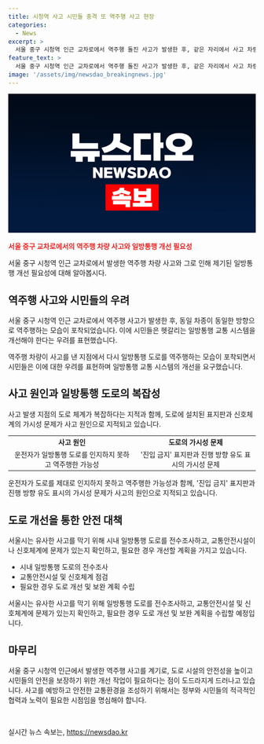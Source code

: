 ```yaml
---
title: 시청역 사고 시민들 충격 또 역주행 사고 현장
categories:
  - News
excerpt: >
  서울 중구 시청역 인근 교차로에서 역주행 돌진 사고가 발생한 후, 같은 자리에서 사고 차량과 동일한 제네시스 G80 차량이 역주행하며 논란을 일으키고 있다. 이에 시민들은 헷갈리는 일방통행 교통 시스템을 개선할 필요성을 제기하며 우려를 표현했다. 사고의 원인과 관련하여 여러 가설이 제기되고 있으며, 이러한 역주행 사고를 막기 위해 서울시는 일방통행 도로를 전수조사하고 개선할 계획이라고 한다.
feature_text: >
  서울 중구 시청역 인근 교차로에서 역주행 돌진 사고가 발생한 후, 같은 자리에서 사고 차량과 동일한 제네시스 G80 차량이 역주행하며 논란을 일으키고 있다. 이에 시민들은 헷갈리는 일방통행 교통 시스템을 개선할 필요성을 제기하며 우려를 표현했다. 사고의 원인과 관련하여 여러 가설이 제기되고 있으며, 이러한 역주행 사고를 막기 위해 서울시는 일방통행 도로를 전수조사하고 개선할 계획이라고 한다.
image: '/assets/img/newsdao_breakingnews.jpg'
---
```


<p><img src="/assets/img/newsdao_breakingnews.jpg" alt="koreaapp 속보" /></p>

<p><b><span style="color: #ee2323;">서울 중구 교차로에서의 역주행 차량 사고와 일방통행 개선 필요성</span></b></p>

<p>서울 중구 시청역 인근 교차로에서 발생한 역주행 차량 사고와 그로 인해 제기된 일방통행 개선 필요성에 대해 알아봅시다.</p>

<h2 data-ke-size="size26">역주행 사고와 시민들의 우려</h2>

<p>서울 중구 시청역 인근 교차로에서 역주행 사고가 발생한 후, 동일 차종이 동일한 방향으로 역주행하는 모습이 포착되었습니다. 이에 시민들은 헷갈리는 일방통행 교통 시스템을 개선해야 한다는 우려를 표현했습니다.</p>

<p data-ke-size="size16">역주행 차량이 사고를 낸 지점에서 다시 일방통행 도로를 역주행하는 모습이 포착되면서 시민들은 이에 대한 우려를 표현하며 일방통행 교통 시스템의 개선을 요구했습니다.</p>

<h2 data-ke-size="size26">사고 원인과 일방통행 도로의 복잡성</h2>

<p>사고 발생 지점의 도로 체계가 복잡하다는 지적과 함께, 도로에 설치된 표지판과 신호체계의 가시성 문제가 사고 원인으로 지적되고 있습니다.</p>

<table>
   <tr>
      <td style="text-align: center; height: 17px;"><b>사고 원인</b></td>
      <td style="text-align: center; height: 17px;"><b>도로의 가시성 문제</b></td>
   </tr>
   <tr>
      <td style="text-align: center;">운전자가 일방통행 도로를 인지하지 못하고 역주행한 가능성</td>
      <td style="text-align: center;">'진입 금지' 표지판과 진행 방향 유도 표시의 가시성 문제</td>
   </tr>
</table>

<p data-ke-size="size16">운전자가 도로를 제대로 인지하지 못하고 역주행한 가능성과 함께, '진입 금지' 표지판과 진행 방향 유도 표시의 가시성 문제가 사고의 원인으로 지적되고 있습니다.</p>

<h2 data-ke-size="size26">도로 개선을 통한 안전 대책</h2>

<p>서울시는 유사한 사고를 막기 위해 시내 일방통행 도로를 전수조사하고, 교통안전시설이나 신호체계에 문제가 있는지 확인하고, 필요한 경우 개선할 계획을 가지고 있습니다.</p>

<ul>
    <li>시내 일방통행 도로의 전수조사</li>
    <li>교통안전시설 및 신호체계 점검</li>
    <li>필요한 경우 도로 개선 및 보완 계획 수립</li>
</ul>

<p data-ke-size="size16">서울시는 유사한 사고를 막기 위해 일방통행 도로를 전수조사하고, 교통안전시설 및 신호체계에 문제가 있는지 확인하고, 필요한 경우 도로 개선 및 보완 계획을 수립할 예정입니다.</p>

<h2 data-ke-size="size26">마무리</h2>

<p>서울 중구 시청역 인근에서 발생한 역주행 사고를 계기로, 도로 시설의 안전성을 높이고 시민들의 안전을 보장하기 위한 개선 작업이 필요하다는 점이 도드라지게 드러나고 있습니다. 사고를 예방하고 안전한 교통환경을 조성하기 위해서는 정부와 시민들의 적극적인 협력과 노력이 필요한 시점임을 명심해야 합니다.</p>

<p data-ke-size="size16">&nbsp;</p>
실시간 뉴스 속보는, <a href="https://newsdao.kr" rel="dofollow">https://newsdao.kr</a>


